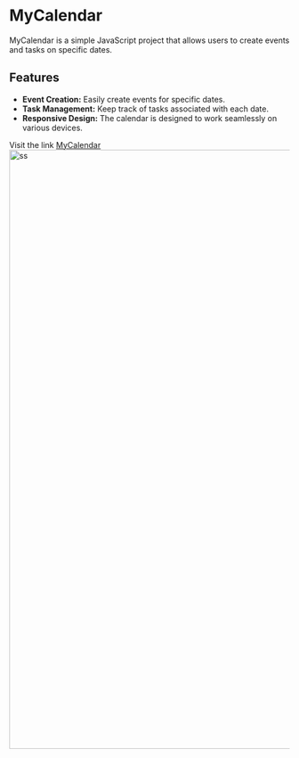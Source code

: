 # MyCalendar

MyCalendar is a simple JavaScript project that allows users to create events and tasks on specific dates.

## Features

- **Event Creation:** Easily create events for specific dates.
- **Task Management:** Keep track of tasks associated with each date.
- **Responsive Design:** The calendar is designed to work seamlessly on various devices.

Visit the link [MyCalendar]( https://cs251000.github.io/MyCalendar/)
<img width="1075" alt="ss" src="https://github.com/CS251000/MyCalendar/assets/99918088/e8ef1342-52a5-488b-b0dc-a11a18a7aa09">
